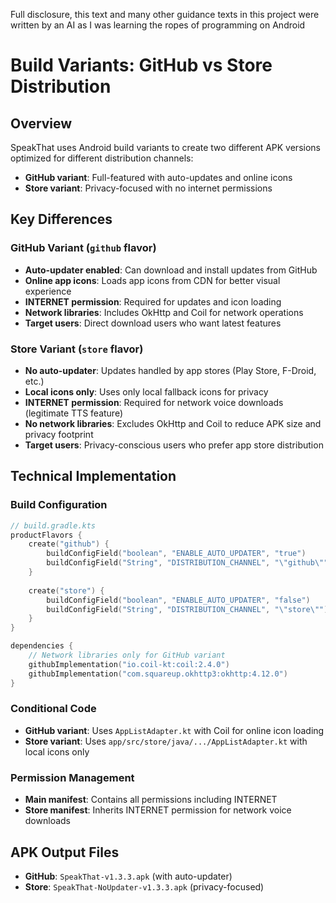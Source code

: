 Full disclosure, this text and many other guidance texts in this project were written by an AI as I was learning the ropes of programming on Android

# Build Variants: GitHub vs Store Distribution

## Overview

SpeakThat uses Android build variants to create two different APK versions optimized for different distribution channels:

- **GitHub variant**: Full-featured with auto-updates and online icons
- **Store variant**: Privacy-focused with no internet permissions

## Key Differences

### **GitHub Variant** (`github` flavor)
- **Auto-updater enabled**: Can download and install updates from GitHub
- **Online app icons**: Loads app icons from CDN for better visual experience
- **INTERNET permission**: Required for updates and icon loading
- **Network libraries**: Includes OkHttp and Coil for network operations
- **Target users**: Direct download users who want latest features

### **Store Variant** (`store` flavor) 
- **No auto-updater**: Updates handled by app stores (Play Store, F-Droid, etc.)
- **Local icons only**: Uses only local fallback icons for privacy
- **INTERNET permission**: Required for network voice downloads (legitimate TTS feature)
- **No network libraries**: Excludes OkHttp and Coil to reduce APK size and privacy footprint
- **Target users**: Privacy-conscious users who prefer app store distribution

## Technical Implementation

### Build Configuration
```kotlin
// build.gradle.kts
productFlavors {
    create("github") {
        buildConfigField("boolean", "ENABLE_AUTO_UPDATER", "true")
        buildConfigField("String", "DISTRIBUTION_CHANNEL", "\"github\"")
    }
    
    create("store") {
        buildConfigField("boolean", "ENABLE_AUTO_UPDATER", "false") 
        buildConfigField("String", "DISTRIBUTION_CHANNEL", "\"store\"")
    }
}

dependencies {
    // Network libraries only for GitHub variant
    githubImplementation("io.coil-kt:coil:2.4.0")
    githubImplementation("com.squareup.okhttp3:okhttp:4.12.0")
}
```

### Conditional Code
- **GitHub variant**: Uses `AppListAdapter.kt` with Coil for online icon loading
- **Store variant**: Uses `app/src/store/java/.../AppListAdapter.kt` with local icons only

### Permission Management
- **Main manifest**: Contains all permissions including INTERNET
- **Store manifest**: Inherits INTERNET permission for network voice downloads

## APK Output Files

- **GitHub**: `SpeakThat-v1.3.3.apk` (with auto-updater)
- **Store**: `SpeakThat-NoUpdater-v1.3.3.apk` (privacy-focused)